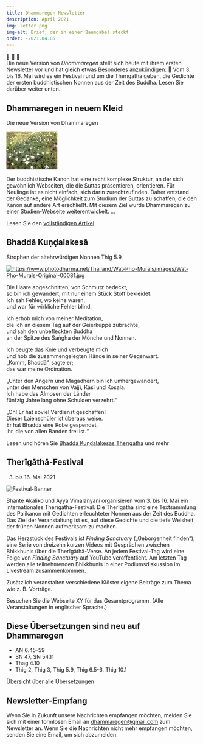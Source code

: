 ```yaml
---
title: Dhammaregen-Newsletter
description: April 2021
img: letter.png
img-alt: Brief, der in einer Baumgabel steckt
order: -2021.04.05
---
```


🌈 🎉 💐  
Die neue Version von *Dhammaregen* stellt sich heute mit ihrem ersten Newsletter vor und hat gleich etwas Besonderes anzukündigen: 🌈 Vom 3. bis 16. Mai wird es ein Festival rund um die Therīgāthā geben, die Gedichte der ersten buddhistischen Nonnen aus der Zeit des Buddha. Lesen Sie darüber weiter unten.

## Dhammaregen in neuem Kleid
Die neue Version von Dhammaregen

<img src="./newdress.png" alt="Waldboden mit Teppich aus blühenden Anemonen" style="height: 100px;">

Der buddhistische Kanon hat eine recht komplexe Struktur, an der sich gewöhnlich Webseiten, die die Suttas präsentieren, orientieren. Für Neulinge ist es nicht einfach, sich darin zurechtzufinden. Daher entstand der Gedanke, eine Möglichkeit zum Studium der Suttas zu schaffen, die den Kanon auf andere Art erschließt. Mit diesem Ziel wurde Dhammaregen zu einer Studien-Webseite weiterentwickelt. …

Lesen Sie den [vollständigen Artikel](/Studium/Neu)

## Bhaddā Kuṇḍalakesā
Strophen der altehrwürdigen Nonnen Thig 5.9

<a title="086 Kundalakesa auf Photo Dharma, CC BY-SA 3.0 &lt;https://creativecommons.org/licenses/by-sa/3.0&gt;" href="https://www.photodharma.net/Thailand/Wat-Pho-Murals/images/Wat-Pho-Murals-Original-00081.jpg" target="_blank"><img height="200" alt="https://www.photodharma.net/Thailand/Wat-Pho-Murals/images/Wat-Pho-Murals-Original-00081.jpg" src="https://www.photodharma.net/Thailand/Wat-Pho-Murals/images/Wat-Pho-Murals-Original-00081.jpg"></a>

Die Haare abgeschnitten, von Schmutz bedeckt,  
so bin ich gewandert, mit nur einem Stück Stoff bekleidet.  
Ich sah Fehler, wo keine waren,  
und war für wirkliche Fehler blind.

Ich erhob mich von meiner Meditation,  
die ich an diesem Tag auf der Geierkuppe zubrachte,  
und sah den unbefleckten Buddha  
an der Spitze des Saṅgha der Mönche und Nonnen.

Ich beugte das Knie und verbeugte mich  
und hob die zusammengelegten Hände in seiner Gegenwart.  
„Komm, Bhaddā“, sagte er;  
das war meine Ordination.

„Unter den Aṅgern und Magadhern bin ich umhergewandert,  
unter den Menschen von Vajjī, Kāsī und Kosala.  
Ich habe das Almosen der Länder  
fünfzig Jahre lang ohne Schulden verzehrt.“

„Oh! Er hat soviel Verdienst geschaffen!  
Dieser Laienschüler ist überaus weise.  
Er hat Bhaddā eine Robe gespendet,  
ihr, die von allen Banden frei ist.“

Lesen und hören Sie [Bhaddā Kuṇḍalakesās Therīgāthā](/suttas?search=thig5.9%2Fde) und mehr

## Therīgāthā-Festival
3. bis 16. Mai 2021

![Festival-Banner](./TherigathaFestival.png)

Bhante Akaliko und Ayya Vimalanyani organisieren vom 3. bis 16. Mai ein internationales Therīgāthā-Festival. Die Therīgāthā sind eine Textsammlung des Palikanon mit Gedichten erleuchteter Nonnen aus der Zeit des Buddha. Das Ziel der Veranstaltung ist es, auf diese Gedichte und die tiefe Weisheit der frühen Nonnen aufmerksam zu machen.

Das Herzstück des Festivals ist *Finding Sanctuary* („Geborgenheit finden“), eine Serie von dreizehn kurzen Videos mit Gesprächen zwischen Bhikkhunis über die Therīgāthā-Verse. An jedem Festival-Tag wird eine Folge von *Finding Sanctuary* auf YouTube veröffentlicht. Am letzten Tag werden alle teilnehmenden Bhikkhunis in einer Podiumsdiskussion im Livestream zusammenkommen.

Zusätzlich veranstalten verschiedene Klöster eigene Beiträge zum Thema wie z. B. Vorträge.

Besuchen Sie die Webseite XY für das Gesamtprogramm. (Alle Veranstaltungen in englischer Sprache.)

## Diese Übersetzungen sind neu auf Dhammaregen
- AN 6.45-59
- SN 47, SN 54.11
- Thag 4.10
- Thig 2, Thig 3, Thig 5.9, Thig 6.5-6, Thig 10.1

[Übersicht](/Übersetzung/Übersicht) über alle Übersetzungen

## Newsletter-Empfang

Wenn Sie in Zukunft unsere Nachrichten empfangen möchten, melden Sie sich mit einer formlosen Email an [dhammaregen@gmail.com](mailto:dhammaregen@gmail.com) zum Newsletter an. Wenn Sie die Nachrichten nicht mehr empfangen möchten, senden Sie eine Email, um sich abzumelden.

